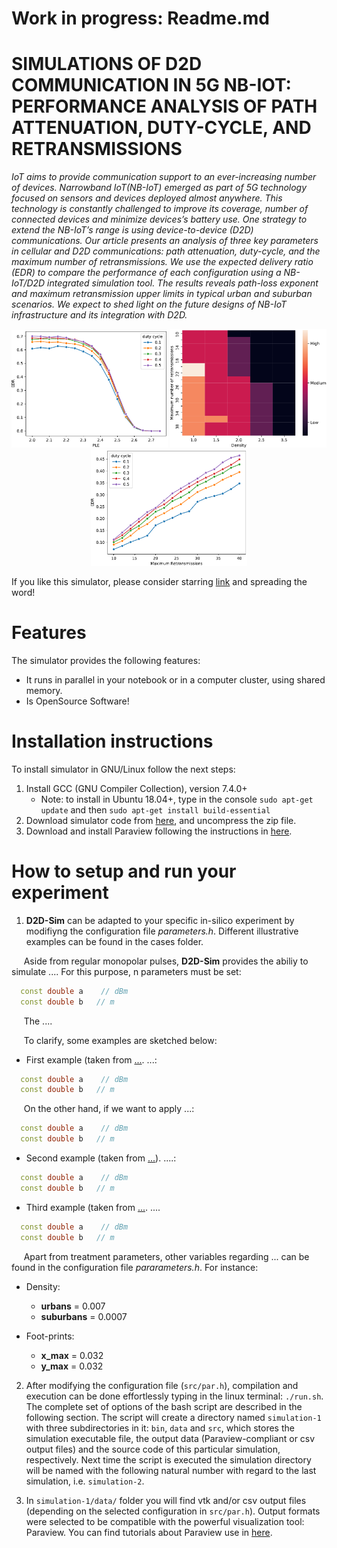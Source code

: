 # Work in progress: Readme.md

# SIMULATIONS OF D2D COMMUNICATION IN 5G NB-IOT: PERFORMANCE ANALYSIS OF PATH ATTENUATION, DUTY-CYCLE, AND RETRANSMISSIONS

_IoT aims to provide communication support to an ever-increasing number of devices. Narrowband IoT(NB-IoT) emerged as part of 5G technology focused on sensors and devices deployed almost anywhere. This technology is constantly challenged to improve its coverage, number of connected devices and minimize devices’s battery use. One strategy to extend the NB-IoT’s range is using device-to-device (D2D) communications. Our article presents an analysis of three key parameters in cellular and D2D communications: path attenuation, duty-cycle, and the maximum number of retransmissions. We use 
the expected delivery ratio (EDR) to compare the performance of each configuration using a NB-IoT/D2D integrated simulation tool. The results reveals path-loss exponent and maximum retransmission upper limits in typical urban and suburban scenarios. We expect to shed light on the future designs of NB-IoT infrastructure and its integration with D2D._

<p align="center">
<img aling="center" src="suburban_edr_alpha.pdf" alt="Impact of PLE increment in the EDR and EED with different duty cycles in urban and suburban scenarios" width="250"/>
<img aling="center" src="suburban_qos_medium_d05.pdf" alt="The impact of out-of-coverage UE density and the maximum number of retransmissions on EDR and EED, for suburban scenario" width="250"/>
<img aling="center" src="urban_edr_tau.pdf" alt="Impact of maximum number of retransmissions in the EDR and EED for different duty cycles in urban scenario." width="250"/>
</p>

If you like this simulator, please consider starring [link]( "https://github.com/LICAR-UBA/NBIoT-D2D-Sim") and spreading the word!


# Features

The simulator provides the following features:


- It runs in parallel in your notebook or in a computer cluster, using shared memory.
- Is OpenSource Software! 
   
  
# Installation instructions

To install simulator in GNU/Linux follow the next steps:

1. Install GCC (GNU Compiler Collection), version 7.4.0+
    - Note: to install in Ubuntu 18.04+, type in the console ```sudo apt-get update``` and then ```sudo apt-get install build-essential```
2. Download simulator code from [here](https://github.com/LICAR-UBA/NBIoT-D2D-Sim/archive/master.zip "NBIoT-D2D-Sim code"), and uncompress the zip file.
3. Download and install Paraview following the instructions in [here](https://www.paraview.org/download/ "Paraview").


# How to setup and run your experiment

1. **D2D-Sim** can be adapted to your specific in-silico experiment by modifiyng the configuration file *parameters.h*. Different illustrative examples can be found in the cases folder.

&nbsp;&nbsp;&nbsp;&nbsp; Aside from regular monopolar pulses, **D2D-Sim** provides the abiliy to simulate .... For this purpose, n parameters must be set:

```c++
  const double a    // dBm
  const double b   // m
```

&nbsp;&nbsp;&nbsp;&nbsp; The ....

&nbsp;&nbsp;&nbsp;&nbsp; To clarify, some examples are sketched below:

   * First example (taken from [...](). ...:

```c++
  const double a    // dBm
  const double b   // m
```

&nbsp;&nbsp;&nbsp;&nbsp; On the other hand, if we want to apply ...:

```c++
  const double a    // dBm
  const double b   // m
```

   * Second example (taken from [...](...)). ....:

```c++
  const double a    // dBm
  const double b   // m
```


   * Third example (taken from [...](...). ....

```c++
  const double a    // dBm
  const double b   // m
```
&nbsp;&nbsp;&nbsp;&nbsp; Apart from treatment parameters, other variables regarding ... can be found in the configuration file *pararameters.h*. For instance:


* Density:
  - **urbans** = 0.007
  - **suburbans** = 0.0007
  
* Foot-prints:
  - **x_max** = 0.032
  - **y_max** = 0.032
  
2. After modifying the configuration file (```src/par.h```), compilation and execution can be done effortlessly typing in the linux terminal: ```./run.sh```. The complete set of options of the bash script are described in the following section. The script will create a directory named ```simulation-1``` with three subdirectories in it: ```bin```, ```data``` and ```src```, which stores the simulation executable file, the output data (Paraview-compliant or csv output files) and the source code of this particular simulation, respectively. Next time the script is executed the simulation directory will be named with the following natural number with regard to the last simulation, i.e. ```simulation-2```.
  
3. In ```simulation-1/data/``` folder you will find vtk and/or csv output files (depending on the selected configuration in ```src/par.h```). Output formats were selected to be compatible with the powerful visualization tool: Paraview. You can find tutorials about Paraview use in [here](https://www.paraview.org/tutorials/ "Paraview Tutorials").
  
  
